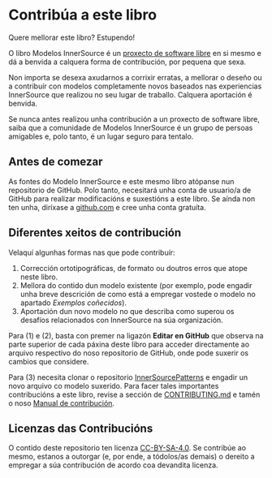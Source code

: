 # Contribúa a este libro

Quere mellorar este libro? Estupendo!

O libro Modelos InnerSource é un [proxecto de software libre](https://github.com/InnerSourceCommons/InnerSourcePatterns) en si mesmo e dá a benvida a calquera forma de contribución, por pequena que sexa.

Non importa se desexa axudarnos a corrixir erratas, a mellorar o deseño ou a contribuír con modelos completamente novos baseados nas experiencias InnerSource que realizou no seu lugar de traballo. Calquera aportación é benvida.

Se nunca antes realizou unha contribución a un proxecto de software libre, saiba que a comunidade de Modelos InnerSource é un grupo de persoas amigables e, polo tanto, é un lugar seguro para tentalo.

## Antes de comezar

As fontes do Modelo InnerSource e este mesmo libro atópanse nun repositorio de GitHub. Polo tanto, necesitará unha conta de usuario/a de GitHub para realizar modificacións e suxestións a este libro. Se aínda non ten unha, diríxase a [github.com](https://github.com/) e cree unha conta gratuíta.

## Diferentes xeitos de contribución

Velaquí algunhas formas nas que pode contribuír:

1. Corrección ortotipográficas, de formato ou doutros erros que atope neste libro.
2. Mellora do contido dun modelo existente (por exemplo, pode engadir unha breve descrición de como está a empregar vostede o modelo no apartado *Exemplos coñecidos*).
3. Aportación dun novo modelo no que describa como superou os desafíos relacionados con InnerSource na súa organización.

Para (1) e (2), basta con premer na ligazón **Editar en GitHub** que observa na parte superior de cada páxina deste libro para acceder directamente ao arquivo respectivo do noso repositorio de GitHub, onde pode suxerir os cambios que considere.

Para (3) necesita clonar o repositorio [InnerSourcePatterns](https://github.com/InnerSourceCommons/InnerSourcePatterns) e engadir un novo arquivo co modelo suxerido. Para facer tales importantes contribucións a este libro, revise a sección de [CONTRIBUTING.md](https://github.com/InnerSourceCommons/InnerSourcePatterns/blob/main/CONTRIBUTING.md) e tamén o noso [Manual de contribución](https://github.com/InnerSourceCommons/InnerSourcePatterns/blob/main/meta/contributor-handbook.md).

## Licenzas das Contribucións

O contido deste repositorio ten licenza [CC-BY-SA-4.0](https://github.com/InnerSourceCommons/InnerSourcePatterns/blob/main/LICENSE.txt). Se contribúe ao mesmo, estanos a outorgar (e, por ende, a tódolos/as demais) o dereito a empregar a súa contribución de acordo coa devandita licenza.
